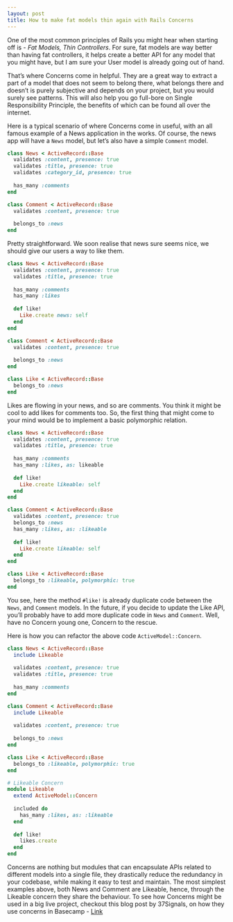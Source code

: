 ```yaml
---
layout: post
title: How to make fat models thin again with Rails Concerns
---
```


One of the most common principles of Rails you might hear when starting off is - *Fat Models, Thin Controllers*. For sure, fat models are way better than having fat controllers, it helps create a better API for any model that you might have, but I am sure your User model is already going out of hand.

That’s where Concerns come in helpful. They are a great way to extract a part of a model that does not seem to belong there, what belongs there and doesn’t is purely subjective and depends on your project, but you would surely see patterns. This will also help you go full-bore on Single Responsibility Principle, the benefits of which can be found all over the internet.

Here is a typical scenario of where Concerns come in useful, with an all famous example of a News application in the works. Of course, the news app will have a `News` model, but let’s also have a simple `Comment` model.

```ruby
class News < ActiveRecord::Base
  validates :content, presence: true
  validates :title, presence: true
  validates :category_id, presence: true
  
  has_many :comments
end

class Comment < ActiveRecord::Base
  validates :content, presence: true
  
  belongs_to :news
end
```

Pretty straightforward. We soon realise that news sure seems nice, we should give our users a way to like them.

```ruby
class News < ActiveRecord::Base
  validates :content, presence: true
  validates :title, presence: true
  
  has_many :comments
  has_many :likes
  
  def like!
    Like.create news: self
  end
end

class Comment < ActiveRecord::Base
  validates :content, presence: true
  
  belongs_to :news
end

class Like < ActiveRecord::Base
  belongs_to :news
end
```

Likes are flowing in your news, and so are comments. You think it might be cool to add likes for comments too. So, the first thing that might come to your mind would be to implement a basic polymorphic relation.

```ruby
class News < ActiveRecord::Base
  validates :content, presence: true
  validates :title, presence: true
  
  has_many :comments
  has_many :likes, as: likeable
  
  def like!
    Like.create likeable: self
  end
end

class Comment < ActiveRecord::Base
  validates :content, presence: true
  belongs_to :news
  has_many :likes, as: :likeable
  
  def like!
    Like.create likeable: self
  end
end

class Like < ActiveRecord::Base
  belongs_to :likeable, polymorphic: true
end
```

You see, here the method `#like!` is already duplicate code between the `News`, and `Comment` models. In the future, if you decide to update the Like API, you’ll probably have to add more duplicate code in `News` and `Comment`. Well, have no Concern young one, Concern to the rescue.

Here is how you can refactor the above code `ActiveModel::Concern`.

```ruby
class News < ActiveRecord::Base
  include Likeable
  
  validates :content, presence: true
  validates :title, presence: true
  
  has_many :comments
end

class Comment < ActiveRecord::Base
  include Likeable
  
  validates :content, presence: true
  
  belongs_to :news
end

class Like < ActiveRecord::Base
  belongs_to :likeable, polymorphic: true
end

# Likeable Concern
module Likeable
  extend ActiveModel::Concern
  
  included do
    has_many :likes, as: :likeable
  end
  
  def like!
    likes.create
  end
end
```

Concerns are nothing but modules that can encapsulate APIs related to different models into a single file, they drastically reduce the redundancy in your codebase, while making it easy to test and maintain. The most simplest examples above, both News and Comment are Likeable, hence, through the Likeable concern they share the behaviour.
To see how Concerns might be used in a big live project, checkout this blog post by 37Signals, on how they use concerns in Basecamp - [Link](https://signalvnoise.com/posts/3372-put-chubby-models-on-a-diet-with-concerns)
